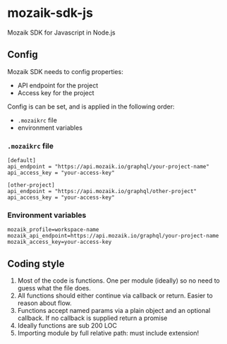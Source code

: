 # mozaik-sdk-js

Mozaik SDK for Javascript in Node.js

## Config

Mozaik SDK needs to config properties:

-   API endpoint for the project
-   Access key for the project

Config is can be set, and is applied in the following order:

-   `.mozaikrc` file
-   environment variables

### `.mozaikrc` file

```
[default]
api_endpoint = "https://api.mozaik.io/graphql/your-project-name"
api_access_key = "your-access-key"

[other-project]
api_endpoint = "https://api.mozaik.io/graphql/other-project"
api_access_key = "your-access-key"
```

### Environment variables

```
mozaik_profile=workspace-name
mozaik_api_endpoint=https://api.mozaik.io/graphql/your-project-name
mozaik_access_key=your-access-key
```

## Coding style

1.  Most of the code is functions. One per module (ideally) so no need to guess what the file does.
1.  All functions should either continue via callback or return. Easier to reason about flow.
1.  Functions accept named params via a plain object and an optional callback. If no callback is supplied return a promise
1.  Ideally functions are sub 200 LOC
1.  Importing module by full relative path: must include extension!
